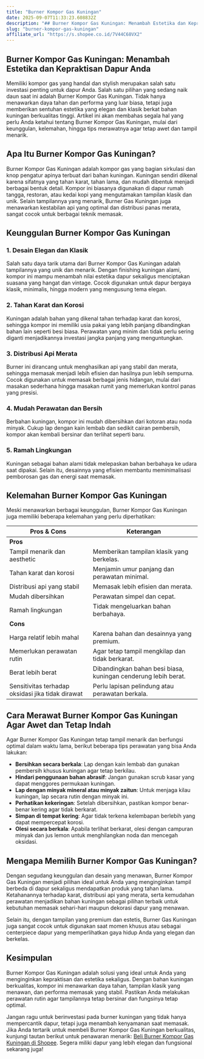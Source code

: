 ```yaml
---
title: "Burner Kompor Gas Kuningan"
date: 2025-09-07T11:33:23.608832Z
description: "## Burner Kompor Gas Kuningan: Menambah Estetika dan Kepraktisan Dapur Anda..."
slug: "burner-kompor-gas-kuningan"
affiliate_url: "https://s.shopee.co.id/7V44C68VX2"
---
```

## Burner Kompor Gas Kuningan: Menambah Estetika dan Kepraktisan Dapur Anda

Memiliki kompor gas yang handal dan stylish merupakan salah satu investasi penting untuk dapur Anda. Salah satu pilihan yang sedang naik daun saat ini adalah Burner Kompor Gas Kuningan. Tidak hanya menawarkan daya tahan dan performa yang luar biasa, tetapi juga memberikan sentuhan estetika yang elegan dan klasik berkat bahan kuningan berkualitas tinggi. Artikel ini akan membahas segala hal yang perlu Anda ketahui tentang Burner Kompor Gas Kuningan, mulai dari keunggulan, kelemahan, hingga tips merawatnya agar tetap awet dan tampil menarik.

## Apa Itu Burner Kompor Gas Kuningan?

Burner Kompor Gas Kuningan adalah kompor gas yang bagian sirkulasi dan knop pengatur apinya terbuat dari bahan kuningan. Kuningan sendiri dikenal karena sifatnya yang tahan karat, tahan lama, dan mudah dibentuk menjadi berbagai bentuk detail. Kompor ini biasanya digunakan di dapur rumah tangga, restoran, atau kedai kopi yang mengutamakan tampilan klasik dan unik. Selain tampilannya yang menarik, Burner Gas Kuningan juga menawarkan kestabilan api yang optimal dan distribusi panas merata, sangat cocok untuk berbagai teknik memasak.

## Keunggulan Burner Kompor Gas Kuningan

### 1. Desain Elegan dan Klasik

Salah satu daya tarik utama dari Burner Kompor Gas Kuningan adalah tampilannya yang unik dan menarik. Dengan finishing kuningan alami, kompor ini mampu menambah nilai estetika dapur sekaligus menciptakan suasana yang hangat dan vintage. Cocok digunakan untuk dapur bergaya klasik, minimalis, hingga modern yang mengusung tema elegan.

### 2. Tahan Karat dan Korosi

Kuningan adalah bahan yang dikenal tahan terhadap karat dan korosi, sehingga kompor ini memiliki usia pakai yang lebih panjang dibandingkan bahan lain seperti besi biasa. Perawatan yang minim dan tidak perlu sering diganti menjadikannya investasi jangka panjang yang menguntungkan.

### 3. Distribusi Api Merata

Burner ini dirancang untuk menghasilkan api yang stabil dan merata, sehingga memasak menjadi lebih efisien dan hasilnya pun lebih sempurna. Cocok digunakan untuk memasak berbagai jenis hidangan, mulai dari masakan sederhana hingga masakan rumit yang memerlukan kontrol panas yang presisi.

### 4. Mudah Perawatan dan Bersih

Berbahan kuningan, kompor ini mudah dibersihkan dari kotoran atau noda minyak. Cukup lap dengan kain lembab dan sedikit cairan pembersih, kompor akan kembali bersinar dan terlihat seperti baru.

### 5. Ramah Lingkungan

Kuningan sebagai bahan alami tidak melepaskan bahan berbahaya ke udara saat dipakai. Selain itu, desainnya yang efisien membantu meminimalisasi pemborosan gas dan energi saat memasak.

## Kelemahan Burner Kompor Gas Kuningan

Meski menawarkan berbagai keunggulan, Burner Kompor Gas Kuningan juga memiliki beberapa kelemahan yang perlu diperhatikan:

| **Pros & Cons** | **Keterangan** |
|------------------|----------------|
| **Pros**         |                  |
| Tampil menarik dan aesthetic | Memberikan tampilan klasik yang berkelas. |
| Tahan karat dan korosi | Menjamin umur panjang dan perawatan minimal. |
| Distribusi api yang stabil | Memasak lebih efisien dan merata. |
| Mudah dibersihkan | Perawatan simpel dan cepat. |
| Ramah lingkungan | Tidak mengeluarkan bahan berbahaya. |
| **Cons**         |                  |
| Harga relatif lebih mahal | Karena bahan dan desainnya yang premium. |
| Memerlukan perawatan rutin | Agar tetap tampil mengkilap dan tidak berkarat. |
| Berat lebih berat | Dibandingkan bahan besi biasa, kuningan cenderung lebih berat. |
| Sensitivitas terhadap oksidasi jika tidak dirawat | Perlu lapisan pelindung atau perawatan berkala. |

## Cara Merawat Burner Kompor Gas Kuningan Agar Awet dan Tetap Indah

Agar Burner Kompor Gas Kuningan tetap tampil menarik dan berfungsi optimal dalam waktu lama, berikut beberapa tips perawatan yang bisa Anda lakukan:

- **Bersihkan secara berkala**: Lap dengan kain lembab dan gunakan pembersih khusus kuningan agar tetap berkilau.
- **Hindari penggunaan bahan abrasif**: Jangan gunakan scrub kasar yang dapat menggores permukaan kuningan.
- **Lap dengan minyak mineral atau minyak zaitun**: Untuk menjaga kilau kuningan, lap secara rutin dengan minyak ini.
- **Perhatikan kekeringan**: Setelah dibersihkan, pastikan kompor benar-benar kering agar tidak berkarat.
- **Simpan di tempat kering**: Agar tidak terkena kelembapan berlebih yang dapat mempercepat korosi.
- **Olesi secara berkala**: Apabila terlihat berkarat, olesi dengan campuran minyak dan jus lemon untuk menghilangkan noda dan mencegah oksidasi.

## Mengapa Memilih Burner Kompor Gas Kuningan?

Dengan segudang keunggulan dan desain yang menawan, Burner Kompor Gas Kuningan menjadi pilihan ideal untuk Anda yang menginginkan tampil berbeda di dapur sekaligus mendapatkan produk yang tahan lama. Ketahanannya terhadap karat, distribusi api yang merata, serta kemudahan perawatan menjadikan bahan kuningan sebagai pilihan terbaik untuk kebutuhan memasak sehari-hari maupun dekorasi dapur yang menawan.

Selain itu, dengan tampilan yang premium dan estetis, Burner Gas Kuningan juga sangat cocok untuk digunakan saat momen khusus atau sebagai centerpiece dapur yang memperlihatkan gaya hidup Anda yang elegan dan berkelas.  

## Kesimpulan

Burner Kompor Gas Kuningan adalah solusi yang ideal untuk Anda yang menginginkan kepraktisan dan estetika sekaligus. Dengan bahan kuningan berkualitas, kompor ini menawarkan daya tahan, tampilan klasik yang menawan, dan performa memasak yang stabil. Pastikan Anda melakukan perawatan rutin agar tampilannya tetap bersinar dan fungsinya tetap optimal.

Jangan ragu untuk berinvestasi pada burner kuningan yang tidak hanya mempercantik dapur, tetapi juga menambah kenyamanan saat memasak. Jika Anda tertarik untuk membeli Burner Kompor Gas Kuningan berkualitas, kunjungi tautan berikut untuk penawaran menarik: [Beli Burner Kompor Gas Kuningan di Shopee](https://s.shopee.co.id/7V44C68VX2). Segera miliki dapur yang lebih elegan dan fungsional sekarang juga!